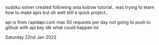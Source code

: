 sudoku solver created following ania kubow tutorial.. was trying to learn how to make
apis but oh well still a quick project..

api is from rapidapi.com
max 50 requests per day
not going to push to github with api key idk what could happen lol

Saturday 22nd Jan 2022
